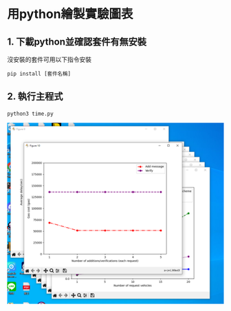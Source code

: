 # 用python繪製實驗圖表

## 1. 下載python並確認套件有無安裝

沒安裝的套件可用以下指令安裝

```CMD
pip install [套件名稱]
```

## 2. 執行主程式

```CMD
python3 time.py
```

![](../image/python_run.png)
